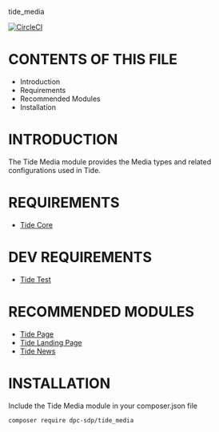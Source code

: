 tide_media

[![CircleCI](https://circleci.com/gh/dpc-sdp/tide_media.svg?style=svg&circle-token=e72645e20f29a30c96c75bf7614aba515e34de72)](https://circleci.com/gh/dpc-sdp/tide_media)


# CONTENTS OF THIS FILE

* Introduction
* Requirements
* Recommended Modules
* Installation

# INTRODUCTION
The Tide Media module provides the Media types and related configurations used in Tide.

# REQUIREMENTS
* [Tide Core](https://github.com/dpc-sdp/tide_core)

# DEV REQUIREMENTS
* [Tide Test](https://github.com/dpc-sdp/tide_test)

# RECOMMENDED MODULES
* [Tide Page](https://github.com/dpc-sdp/tide_page)
* [Tide Landing Page](https://github.com/dpc-sdp/tide_landing_page)
* [Tide News](https://github.com/dpc-sdp/tide_news)

# INSTALLATION
Include the Tide Media module in your composer.json file
```bash
composer require dpc-sdp/tide_media
```

